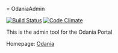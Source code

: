 = OdaniaAdmin

[![Build Status](https://travis-ci.org/Odania-IT/odania-admin.png?branch=master)](https://travis-ci.org/Odania-IT/odania-admin)
[![Code Climate](https://codeclimate.com/github/Odania-IT/odania-admin/badges/gpa.svg)](https://codeclimate.com/github/Odania-IT/odania-admin)

This is the admin tool for the Odania Portal

Homepage: [Odania](http://www.odania.com)


